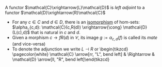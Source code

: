 A functor $\mathcal{C}\xrightarrow{L}\mathcal{D}$ is *left adjoint* to a functor  $\mathcal{D}\xrightarrow{R}\mathcal{C}$

- For any $c \in C$ and $d \in D$, there is an 
  [isomorphism](/docs/math/defs/iso.qmd) of hom-sets: 
  $\alpha_{c,d}: \mathcal{C}(c,R(d)) \xrightarrow{\cong} \mathcal{D}(L(c),d)$ 
  that is natural in *c* and *d*.
- Given a morphism $c \rightarrow{f} R(d)$ in $\mathcal{C}$, its image 
  $g:=\alpha_{c,d}(f)$ is called its *mate* (and vice-versa)
- To denote the adjunction we write $L \dashv R$ or 
  \begin{tikzcd} \pagecolor{white} \mathcal{C} \arrow[rr, "L", bend left] & \Rightarrow & \mathcal{D} \arrow[ll, "R", bend left]\end{tikzcd}
